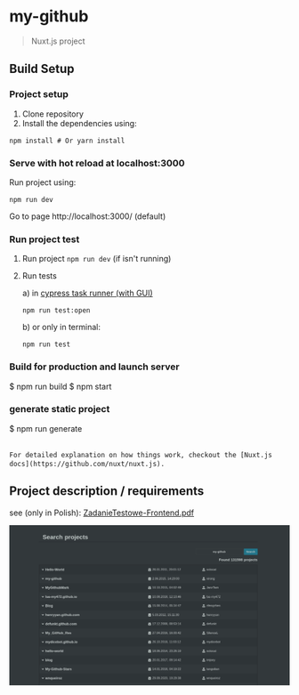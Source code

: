 # my-github

> Nuxt.js project

## Build Setup
### Project setup

1. Clone repository
2. Install the dependencies using:
``` 
npm install # Or yarn install
```
### Serve with hot reload at localhost:3000
Run project using:
```
npm run dev
```
Go to page http://localhost:3000/ (default)

### Run project test
1) Run project `npm run dev` (if isn't running)
2) Run tests 

    a) in [cypress task runner (with GUI)](https://docs.cypress.io/guides/core-concepts/test-runner.html#Overview)

    ```
    npm run test:open
    ```
    b) or only in terminal:

    ```
    npm run test
    ```
### Build for production and launch server
$ npm run build
$ npm start

### generate static project
$ npm run generate
```

For detailed explanation on how things work, checkout the [Nuxt.js docs](https://github.com/nuxt/nuxt.js).
```

## Project description / requirements

see (only in Polish): [ZadanieTestowe-Frontend.pdf](static/ZadanieTestowe-Frontend.pdf)

![my-github demo](static/my-github.gif)
